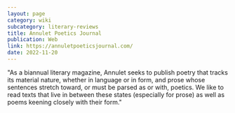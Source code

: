 ```yaml
---
layout: page
category: wiki
subcategory: literary-reviews
title: Annulet Poetics Journal
publication: Web
link: https://annuletpoeticsjournal.com/
date: 2022-11-20
---
```


"As a biannual literary magazine, Annulet seeks to publish poetry that tracks its material nature, whether in language or in form, and prose whose sentences stretch toward, or must be parsed as or with, poetics. We like to read texts that live in between these states (especially for prose) as well as poems keening closely with their form."
